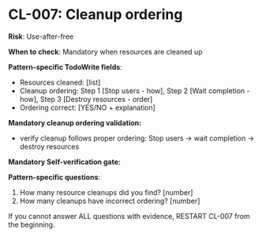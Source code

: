 # CL-007: Cleanup ordering

**Risk**: Use-after-free

**When to check**: Mandatory when resources are cleaned up

**Pattern-specific TodoWrite fields**:
- Resources cleaned: [list]
- Cleanup ordering: Step 1 [Stop users - how], Step 2 [Wait completion - how], Step 3 [Destroy resources - order]
- Ordering correct: [YES/NO + explanation]

**Mandatory cleanup ordering validation:**
- verify cleanup follows proper ordering: Stop users → wait completion → destroy resources

**Mandatory Self-verification gate:**

**Pattern-specific questions**:
  1. How many resource cleanups did you find? [number]
  2. How many cleanups have incorrect ordering? [number]

If you cannot answer ALL questions with evidence, RESTART CL-007 from the beginning.
